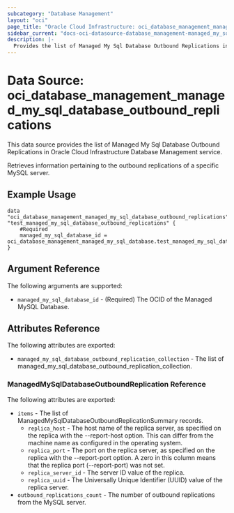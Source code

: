 ```yaml
---
subcategory: "Database Management"
layout: "oci"
page_title: "Oracle Cloud Infrastructure: oci_database_management_managed_my_sql_database_outbound_replications"
sidebar_current: "docs-oci-datasource-database_management-managed_my_sql_database_outbound_replications"
description: |-
  Provides the list of Managed My Sql Database Outbound Replications in Oracle Cloud Infrastructure Database Management service
---
```


# Data Source: oci_database_management_managed_my_sql_database_outbound_replications
This data source provides the list of Managed My Sql Database Outbound Replications in Oracle Cloud Infrastructure Database Management service.

Retrieves information pertaining to the outbound replications of a specific MySQL server.


## Example Usage

```hcl
data "oci_database_management_managed_my_sql_database_outbound_replications" "test_managed_my_sql_database_outbound_replications" {
	#Required
	managed_my_sql_database_id = oci_database_management_managed_my_sql_database.test_managed_my_sql_database.id
}
```

## Argument Reference

The following arguments are supported:

* `managed_my_sql_database_id` - (Required) The OCID of the Managed MySQL Database.


## Attributes Reference

The following attributes are exported:

* `managed_my_sql_database_outbound_replication_collection` - The list of managed_my_sql_database_outbound_replication_collection.

### ManagedMySqlDatabaseOutboundReplication Reference

The following attributes are exported:

* `items` - The list of ManagedMySqlDatabaseOutboundReplicationSummary records.
	* `replica_host` - The host name of the replica server, as specified on the replica with the --report-host option. This can differ from the machine name as configured in the operating system.
	* `replica_port` - The port on the replica server, as specified on the replica with the --report-port option. A zero in this column means that the replica port (--report-port) was not set.
	* `replica_server_id` - The server ID value of the replica.
	* `replica_uuid` - The Universally Unique Identifier (UUID) value of the replica server.
* `outbound_replications_count` - The number of outbound replications from the MySQL server.

